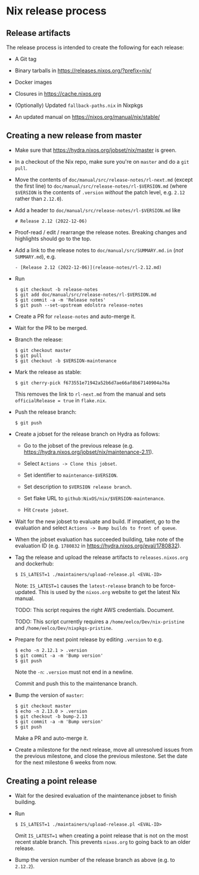 # Nix release process

## Release artifacts

The release process is intended to create the following for each
release:

* A Git tag

* Binary tarballs in https://releases.nixos.org/?prefix=nix/

* Docker images

* Closures in https://cache.nixos.org

* (Optionally) Updated `fallback-paths.nix` in Nixpkgs

* An updated manual on https://nixos.org/manual/nix/stable/

## Creating a new release from master

* Make sure that https://hydra.nixos.org/jobset/nix/master is green.

* In a checkout of the Nix repo, make sure you're on `master` and do a
  `git pull`.

* Move the contents of `doc/manual/src/release-notes/rl-next.md`
  (except the first line) to
  `doc/manual/src/release-notes/rl-$VERSION.md` (where `$VERSION` is
  the contents of `.version` *without* the patch level, e.g. `2.12`
  rather than `2.12.0`).

* Add a header to `doc/manual/src/release-notes/rl-$VERSION.md` like

  ```
  # Release 2.12 (2022-12-06)
  ```

* Proof-read / edit / rearrange the release notes. Breaking changes
  and highlights should go to the top.

* Add a link to the release notes to `doc/manual/src/SUMMARY.md.in`
  (*not* `SUMMARY.md`), e.g.

  ```
  - [Release 2.12 (2022-12-06)](release-notes/rl-2.12.md)
  ```

* Run

  ```console
  $ git checkout -b release-notes
  $ git add doc/manual/src/release-notes/rl-$VERSION.md
  $ git commit -a -m 'Release notes'
  $ git push --set-upstream edolstra release-notes
  ```

* Create a PR for `release-notes` and auto-merge it.

* Wait for the PR to be merged.

* Branch the release:

  ```console
  $ git checkout master
  $ git pull
  $ git checkout -b $VERSION-maintenance
  ```

* Mark the release as stable:

  ```console
  $ git cherry-pick f673551e71942a52b6d7ae66af8b67140904a76a
  ```

  This removes the link to `rl-next.md` from the manual and sets
  `officialRelease = true` in `flake.nix`.

* Push the release branch:

  ```console
  $ git push
  ```

* Create a jobset for the release branch on Hydra as follows:

  * Go to the jobset of the previous release
  (e.g. https://hydra.nixos.org/jobset/nix/maintenance-2.11).

  * Select `Actions -> Clone this jobset`.

  * Set identifier to `maintenance-$VERSION`.

  * Set description to `$VERSION release branch`.

  * Set flake URL to `github:NixOS/nix/$VERSION-maintenance`.

  * Hit `Create jobset`.

* Wait for the new jobset to evaluate and build. If impatient, go to
  the evaluation and select `Actions -> Bump builds to front of
  queue`.

* When the jobset evaluation has succeeded building, take note of the
  evaluation ID (e.g. `1780832` in
  https://hydra.nixos.org/eval/1780832).

* Tag the release and upload the release artifacts to
  `releases.nixos.org` and dockerhub:

  ```console
  $ IS_LATEST=1 ./maintainers/upload-release.pl <EVAL-ID>
  ```

  Note: `IS_LATEST=1` causes the `latest-release` branch to be
  force-updated. This is used by the `nixos.org` website to get the
  latest Nix manual.

  TODO: This script requires the right AWS credentials. Document.

  TODO: This script currently requires a
  `/home/eelco/Dev/nix-pristine` and
  `/home/eelco/Dev/nixpkgs-pristine`.

* Prepare for the next point release by editing `.version` to
  e.g.

  ```console
  $ echo -n 2.12.1 > .version
  $ git commit -a -m 'Bump version'
  $ git push
  ```

  Note the `-n`: `.version` must not end in a newline.

  Commit and push this to the maintenance branch.

* Bump the version of `master`:

  ```console
  $ git checkout master
  $ echo -n 2.13.0 > .version
  $ git checkout -b bump-2.13
  $ git commit -a -m 'Bump version'
  $ git push
  ```

  Make a PR and auto-merge it.

* Create a milestone for the next release, move all unresolved issues
  from the previous milestone, and close the previous milestone. Set
  the date for the next milestone 6 weeks from now.

## Creating a point release

* Wait for the desired evaluation of the maintenance jobset to finish
  building.

* Run

  ```console
  $ IS_LATEST=1 ./maintainers/upload-release.pl <EVAL-ID>
  ```

  Omit `IS_LATEST=1` when creating a point release that is not on the
  most recent stable branch. This prevents `nixos.org` to going back
  to an older release.

* Bump the version number of the release branch as above (e.g. to
  `2.12.2`).
